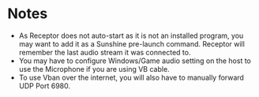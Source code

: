 # Notes

- As Receptor does not auto-start as it is not an installed program, you may want to add it as a
  Sunshine pre-launch command. Receptor will remember the last audio stream it was connected to.
- You may have to configure Windows/Game audio setting on the host to use the Microphone if you are using VB cable.
- To use Vban over the internet, you will also have to manually forward UDP Port 6980.

